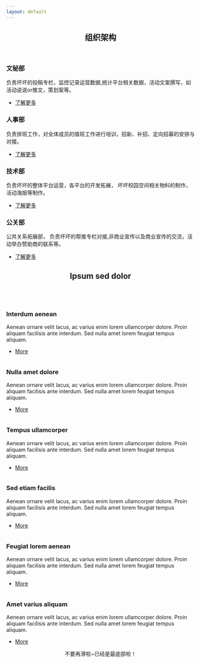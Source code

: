 ```yaml
---
layout: default
---
```


<!-- Section -->
<section>
	<header class="major">
		<h2>组织架构</h2>
	</header>
	<div class="features">
		<article>
		        <span class="icon fa-diamond"></span>
			<div class="content">
				<h3><B>文秘部</B></h3>
				<p>负责坏坏的投稿专栏，监控记录运营数据,统计平台相关数据，活动文案撰写，如活动说说or推文，策划案等。</p>
				<ul class="actions">
				<li><a href="#" class="button">了解更多</a></li>
				</ul>
			</div>
		</article>
		<article>
			<span class="icon fa-paper-plane"></span>
			<div class="content">
				<h3><B>人事部</B></h3>
				<p>负责排班工作，对全体成员的值班工作进行培训，招新、补招、定向招募的安排与对接。</p>
				<ul class="actions">
				<li><a href="#" class="button">了解更多</a></li>
				</ul>
			</div>
		</article>
		<article>
			<span class="icon fa-rocket"></span>
			<div class="content">
				<h3><B>技术部</B></h3>
				<p>负责坏坏的整体平台运营，各平台的开发拓展，  坏坏校园空间相关物料的制作，活动海报等制作。</p>
				<ul class="actions">
				<li><a href="#" class="button">了解更多</a></li>
				</ul>
			</div>
		</article>
		<article>
			<span class="icon fa-signal"></span>
			<div class="content">
				<h3><B>公关部</B></h3>
				<p>公共关系拓展部，  负责坏坏的帮推专栏对接,非商业宣传以及商业宣传的交流，活动举办赞助商的联系等。</p>
				<ul class="actions">
				<li><a href="#" class="button">了解更多</a></li>
				</ul>
			</div>
		</article>
	</div>
</section>

<!-- Section -->
<section>
	<header class="major">
		<h2>Ipsum sed dolor</h2>
	</header>
	<div class="posts">
		<article>
			<a href="#" class="image"><img src="assets/images/pic01.jpg" alt="" /></a>
			<h3>Interdum aenean</h3>
			<p>Aenean ornare velit lacus, ac varius enim lorem ullamcorper dolore. Proin aliquam facilisis ante interdum. Sed nulla amet lorem feugiat tempus aliquam.</p>
			<ul class="actions">
				<li><a href="#" class="button">More</a></li>
			</ul>
		</article>
		<article>
			<a href="#" class="image"><img src="assets/images/pic02.jpg" alt="" /></a>
			<h3>Nulla amet dolore</h3>
			<p>Aenean ornare velit lacus, ac varius enim lorem ullamcorper dolore. Proin aliquam facilisis ante interdum. Sed nulla amet lorem feugiat tempus aliquam.</p>
			<ul class="actions">
				<li><a href="#" class="button">More</a></li>
			</ul>
		</article>
		<article>
			<a href="#" class="image"><img src="assets/images/pic03.jpg" alt="" /></a>
			<h3>Tempus ullamcorper</h3>
			<p>Aenean ornare velit lacus, ac varius enim lorem ullamcorper dolore. Proin aliquam facilisis ante interdum. Sed nulla amet lorem feugiat tempus aliquam.</p>
			<ul class="actions">
				<li><a href="#" class="button">More</a></li>
			</ul>
		</article>
		<article>
			<a href="#" class="image"><img src="assets/images/pic04.jpg" alt="" /></a>
			<h3>Sed etiam facilis</h3>
			<p>Aenean ornare velit lacus, ac varius enim lorem ullamcorper dolore. Proin aliquam facilisis ante interdum. Sed nulla amet lorem feugiat tempus aliquam.</p>
			<ul class="actions">
				<li><a href="#" class="button">More</a></li>
			</ul>
		</article>
		<article>
			<a href="#" class="image"><img src="assets/images/pic05.jpg" alt="" /></a>
			<h3>Feugiat lorem aenean</h3>
			<p>Aenean ornare velit lacus, ac varius enim lorem ullamcorper dolore. Proin aliquam facilisis ante interdum. Sed nulla amet lorem feugiat tempus aliquam.</p>
			<ul class="actions">
				<li><a href="#" class="button">More</a></li>
			</ul>
		</article>
		<article>
			<a href="#" class="image"><img src="assets/images/pic06.jpg" alt="" /></a>
			<h3>Amet varius aliquam</h3>
			<p>Aenean ornare velit lacus, ac varius enim lorem ullamcorper dolore. Proin aliquam facilisis ante interdum. Sed nulla amet lorem feugiat tempus aliquam.</p>
			<ul class="actions">
				<li><a href="#" class="button">More</a></li>
			</ul>
		</article>
		<p align="center">不要再滑啦~已经是最底部啦！</p>
	</div>
</section>
